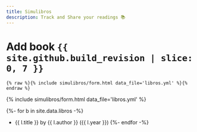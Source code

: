 ```yaml
---
title: Simulibros
description: Track and Share your readings 📚
---
```


# Add book `{{ site.github.build_revision | slice: 0, 7 }}`

```liquid
{% raw %}{% include simulibros/form.html data_file='libros.yml' %}{% endraw %}
```

{% include simulibros/form.html data_file='libros.yml' %}

{%- for b in site.data.libros -%}
- {{ l.title }} by {{ l.author }} ({{ l.year }})
{%- endfor -%}
